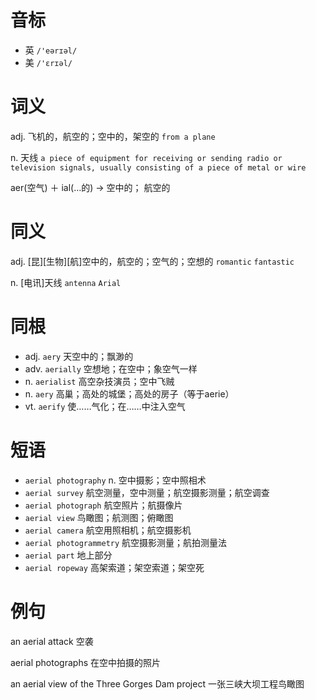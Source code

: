 # 音标

- 英 `/'eərɪəl/`
- 美 `/'ɛrɪəl/`

# 词义

adj. 飞机的，航空的；空中的，架空的
`from a plane`

n. 天线
`a piece of equipment for receiving or sending radio or television signals, usually consisting of a piece of metal or wire`



aer(空气) ＋ ial(…的) → 空中的； 航空的

# 同义

adj. [昆][生物][航]空中的，航空的；空气的；空想的
`romantic` `fantastic`

n. [电讯]天线
`antenna` `Arial`

# 同根

- adj. `aery` 天空中的；飘渺的
- adv. `aerially` 空想地；在空中；象空气一样
- n. `aerialist` 高空杂技演员；空中飞贼
- n. `aery` 高巢；高处的城堡；高处的房子（等于aerie）
- vt. `aerify` 使……气化；在……中注入空气

# 短语

- `aerial photography` n. 空中摄影；空中照相术
- `aerial survey` 航空测量，空中测量；航空摄影测量；航空调查
- `aerial photograph` 航空照片；航摄像片
- `aerial view` 鸟瞰图；航测图；俯瞰图
- `aerial camera` 航空用照相机；航空摄影机
- `aerial photogrammetry` 航空摄影测量；航拍测量法
- `aerial part` 地上部分
- `aerial ropeway` 高架索道；架空索道；架空死

# 例句

an aerial attack
空袭

aerial photographs
在空中拍摄的照片

an aerial view of the Three Gorges Dam project
一张三峡大坝工程鸟瞰图


